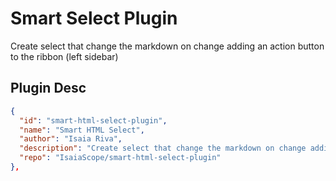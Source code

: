 # Smart Select Plugin

Create select that change the markdown on change adding an action button to the ribbon (left sidebar)

## Plugin Desc

```json
{
  "id": "smart-html-select-plugin",
  "name": "Smart HTML Select",
  "author": "Isaia Riva",
  "description": "Create select that change the markdown on change adding an action button to the ribbon (left sidebar)",
  "repo": "IsaiaScope/smart-html-select-plugin"
},
```